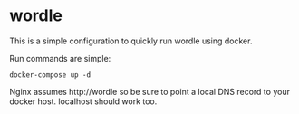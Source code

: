 # wordle

This is a simple configuration to quickly run wordle using docker.

Run commands are simple:

```cd wordle
docker-compose up -d
```

Nginx assumes http://wordle so be sure to point a local DNS record to your docker host.
localhost should work too.
